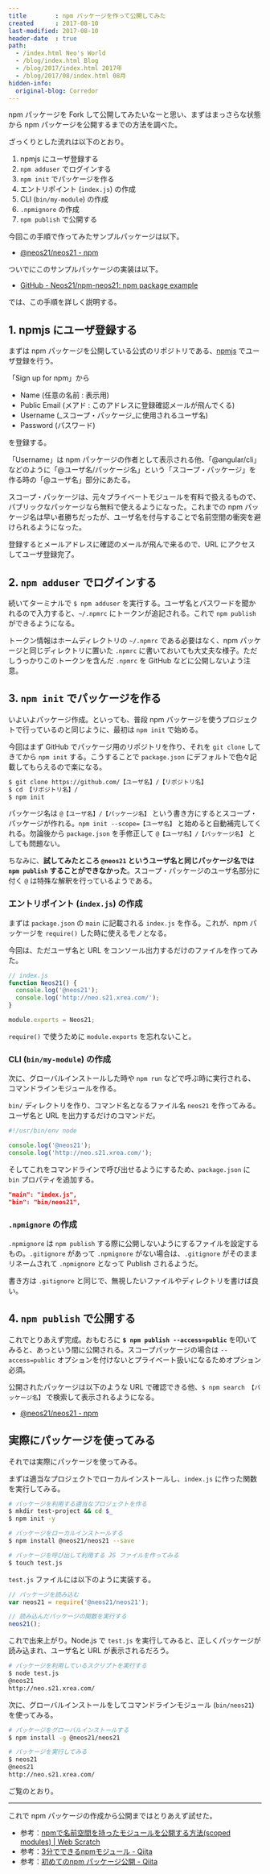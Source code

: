 ```yaml
---
title        : npm パッケージを作って公開してみた
created      : 2017-08-10
last-modified: 2017-08-10
header-date  : true
path:
  - /index.html Neo's World
  - /blog/index.html Blog
  - /blog/2017/index.html 2017年
  - /blog/2017/08/index.html 08月
hidden-info:
  original-blog: Corredor
---
```


npm パッケージを Fork して公開してみたいなーと思い、まずはまっさらな状態から npm パッケージを公開するまでの方法を調べた。

ざっくりとした流れは以下のとおり。

1. npmjs にユーザ登録する
2. `npm adduser` でログインする
3. `npm init` でパッケージを作る
4. エントリポイント (`index.js`) の作成
5. CLI (`bin/my-module`) の作成
6. `.npmignore` の作成
7. `npm publish` で公開する

今回この手順で作ってみたサンプルパッケージは以下。

- [@neos21/neos21 - npm](https://www.npmjs.com/package/@neos21/neos21)

ついでにこのサンプルパッケージの実装は以下。

- [GitHub - Neos21/npm-neos21: npm package example](https://github.com/Neos21/npm-neos21)

では、この手順を詳しく説明する。

## 1. npmjs にユーザ登録する

まずは npm パッケージを公開している公式のリポジトリである、[npmjs](https://www.npmjs.com/) でユーザ登録を行う。

「Sign up for npm」から

- Name (任意の名前 : 表示用)
- Public Email (メアド : このアドレスに登録確認メールが飛んでくる)
- Username (_スコープ・パッケージ_に使用されるユーザ名)
- Password (パスワード)

を登録する。

「Username」は npm パッケージの作者として表示される他、「@angular/cli」などのように「@ユーザ名/パッケージ名」という「スコープ・パッケージ」を作る時の「@ユーザ名」部分にあたる。

スコープ・パッケージは、元々プライベートモジュールを有料で扱えるもので、パブリックなパッケージなら無料で使えるようになった。これまでの npm パッケージ名は早い者勝ちだったが、ユーザ名を付与することで名前空間の衝突を避けられるようになった。

登録するとメールアドレスに確認のメールが飛んで来るので、URL にアクセスしてユーザ登録完了。

## 2. `npm adduser` でログインする

続いてターミナルで `$ npm adduser` を実行する。ユーザ名とパスワードを聞かれるので入力すると、`~/.npmrc` にトークンが追記される。これで `npm publish` ができるようになる。

トークン情報はホームディレクトリの `~/.npmrc` である必要はなく、npm パッケージと同じディレクトリに置いた `.npmrc` に書いておいても大丈夫な様子。ただしうっかりこのトークンを含んだ `.npmrc` を GitHub などに公開しないよう注意。

## 3. `npm init` でパッケージを作る

いよいよパッケージ作成。といっても、普段 npm パッケージを使うプロジェクトで行っているのと同じように、最初は `npm init` で始める。

今回はまず GitHub でパッケージ用のリポジトリを作り、それを `git clone` してきてから `npm init` する。こうすることで `package.json` にデフォルトで色々記載してもらえるので楽になる。

```bash
$ git clone https://github.com/【ユーザ名】/【リポジトリ名】
$ cd 【リポジトリ名】/
$ npm init
```

パッケージ名は `@【ユーザ名】/【パッケージ名】` という書き方にするとスコープ・パッケージが作れる。`npm init --scope=【ユーザ名】` と始めると自動補完してくれる。勿論後から `package.json` を手修正して `@【ユーザ名】/【パッケージ名】` としても問題ない。

ちなみに、__試してみたところ `@neos21` というユーザ名と同じパッケージ名では `npm publish` することができなかった__。スコープ・パッケージのユーザ名部分に付く `@` は特殊な解釈を行っているようである。

### エントリポイント (`index.js`) の作成

まずは `package.json` の `main` に記載される `index.js` を作る。これが、npm パッケージを `require()` した時に使えるモノとなる。

今回は、ただユーザ名と URL をコンソール出力するだけのファイルを作ってみた。

```javascript
// index.js
function Neos21() {
  console.log('@neos21');
  console.log('http://neo.s21.xrea.com/');
}

module.exports = Neos21;
```

`require()` で使うために `module.exports` を忘れないこと。

### CLI (`bin/my-module`) の作成

次に、グローバルインストールした時や `npm run` などで呼ぶ時に実行される、コマンドラインモジュールを作る。

`bin/` ディレクトリを作り、コマンド名となるファイル名 `neos21` を作ってみる。ユーザ名と URL を出力するだけのコマンドだ。

```javascript
#!/usr/bin/env node

console.log('@neos21');
console.log('http://neo.s21.xrea.com/');
```

そしてこれをコマンドラインで呼び出せるようにするため、`package.json` に `bin` プロパティを追加する。

```json
"main": "index.js",
"bin": "bin/neos21",
```

### `.npmignore` の作成

`.npmignore` は `npm publish` する際に公開しないようにするファイルを設定するもの。`.gitignore` があって `.npmignore` がない場合は、`.gitignore` がそのままリネームされて `.npmignore` となって Publish されるようだ。

書き方は `.gitignore` と同じで、無視したいファイルやディレクトリを書けば良い。

## 4. `npm publish` で公開する

これでとりあえず完成。おもむろに __`$ npm publish --access=public`__ を叩いてみると、あっという間に公開される。スコープパッケージの場合は `--access=public` オプションを付けないとプライベート扱いになるためオプション必須。

公開されたパッケージは以下のような URL で確認できる他、`$ npm search 【パッケージ名】` で検索して表示されるようになる。

- [@neos21/neos21 - npm](https://www.npmjs.com/package/@neos21/neos21)

## 実際にパッケージを使ってみる

それでは実際にパッケージを使ってみる。

まずは適当なプロジェクトでローカルインストールし、`index.js` に作った関数を実行してみる。

```bash
# パッケージを利用する適当なプロジェクトを作る
$ mkdir test-project && cd $_
$ npm init -y

# パッケージをローカルインストールする
$ npm install @neos21/neos21 --save

# パッケージを呼び出して利用する JS ファイルを作ってみる
$ touch test.js
```

`test.js` ファイルには以下のように実装する。

```javascript
// パッケージを読み込む
var neos21 = require('@neos21/neos21');

// 読み込んだパッケージの関数を実行する
neos21();
```

これで出来上がり。Node.js で `test.js` を実行してみると、正しくパッケージが読み込まれ、ユーザ名と URL が表示されるだろう。

```bash
# パッケージを利用しているスクリプトを実行する
$ node test.js
@neos21
http://neo.s21.xrea.com/
```

次に、グローバルインストールをしてコマンドラインモジュール (`bin/neos21`) を使ってみる。

```bash
# パッケージをグローバルインストールする
$ npm install -g @neos21/neos21

# パッケージを実行してみる
$ neos21
@neos21
http://neo.s21.xrea.com/
```

ご覧のとおり。

---

これで npm パッケージの作成から公開まではとりあえず試せた。

- 参考：[npmで名前空間を持ったモジュールを公開する方法(scoped modules) | Web Scratch](http://efcl.info/2015/04/30/npm-namespace/)
- 参考：[3分でできるnpmモジュール - Qiita](http://qiita.com/fnobi/items/f6b1574fb9f4518ed520)
- 参考：[初めてのnpm パッケージ公開 - Qiita](http://qiita.com/TsutomuNakamura/items/f943e0490d509f128ae2)
